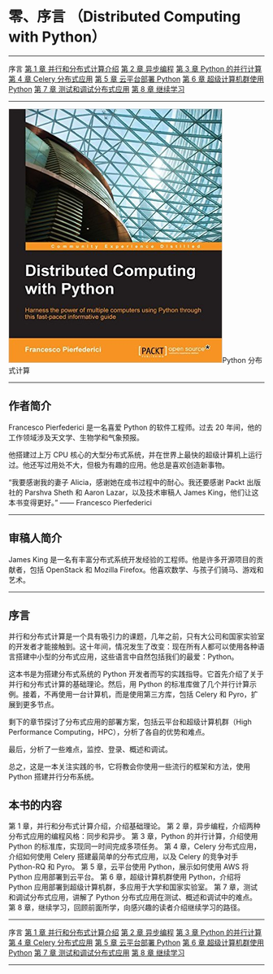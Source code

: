 # 零、序言 （Distributed Computing with Python）

* * *

序言
[第 1 章 并行和分布式计算介绍](https://www.jianshu.com/p/a8ec42f6cb4e)
[第 2 章 异步编程](https://www.jianshu.com/p/02893376bfe8)
[第 3 章 Python 的并行计算](https://www.jianshu.com/p/66f47049cc5a)
[第 4 章 Celery 分布式应用](https://www.jianshu.com/p/ee14ed9e4989)
[第 5 章 云平台部署 Python](https://www.jianshu.com/p/84dde3009782)
[第 6 章 超级计算机群使用 Python](https://www.jianshu.com/p/59471509d3d9)
[第 7 章 测试和调试分布式应用](https://www.jianshu.com/p/c92721ff5f3c)
[第 8 章 继续学习](https://www.jianshu.com/p/de89c55f8e8a)

* * *

![](img/31879890ae1ea802c9db239987f99b0e.jpg)Python 分布式计算

* * *

## 作者简介

Francesco Pierfederici 是一名喜爱 Python 的软件工程师。过去 20 年间，他的工作领域涉及天文学、生物学和气象预报。

他搭建过上万 CPU 核心的大型分布式系统，并在世界上最快的超级计算机上运行过。他还写过用处不大，但极为有趣的应用。他总是喜欢创造新事物。

“我要感谢我的妻子 Alicia，感谢她在成书过程中的耐心。我还要感谢 Packt 出版社的 Parshva Sheth 和 Aaron Lazar，以及技术审稿人 James King，他们让这本书变得更好。” —— Francesco Pierfederici

* * *

## 审稿人简介

James King 是一名有丰富分布式系统开发经验的工程师。他是许多开源项目的贡献者，包括 OpenStack 和 Mozilla Firefox。他喜欢数学、与孩子们骑马、游戏和艺术。

* * *

## 序言

并行和分布式计算是一个具有吸引力的课题，几年之前，只有大公司和国家实验室的开发者才能接触到。这十年间，情况发生了改变：现在所有人都可以使用各种语言搭建中小型的分布式应用，这些语言中自然包括我们的最爱：Python。

这本书是为搭建分布式系统的 Python 开发者而写的实践指导。它首先介绍了关于并行和分布式计算的基础理论。然后，用 Python 的标准库做了几个并行计算示例。接着，不再使用一台计算机，而是使用第三方库，包括 Celery 和 Pyro，扩展到更多节点。

剩下的章节探讨了分布式应用的部署方案，包括云平台和超级计算机群（High Performance Computing，HPC），分析了各自的优势和难点。

最后，分析了一些难点，监控、登录、概述和调试。

总之，这是一本关注实践的书，它将教会你使用一些流行的框架和方法，使用 Python 搭建并行分布系统。

## 本书的内容

第 1 章，并行和分布式计算介绍，介绍基础理论。
第 2 章，异步编程，介绍两种分布式应用的编程风格：同步和异步。
第 3 章，Python 的并行计算，介绍使用 Python 的标准库，实现同一时间完成多项任务。
第 4 章，Celery 分布式应用，介绍如何使用 Celery 搭建最简单的分布式应用，以及 Celery 的竞争对手 Python-RQ 和 Pyro。
第 5 章，云平台使用 Python，展示如何使用 AWS 将 Python 应用部署到云平台。
第 6 章，超级计算机群使用 Python，介绍将 Python 应用部署到超级计算机群，多应用于大学和国家实验室。
第 7 章，测试和调试分布式应用，讲解了 Python 分布式应用在测试、概述和调试中的难点。
第 8 章，继续学习，回顾前面所学，向感兴趣的读者介绍继续学习的路径。

* * *

序言
[第 1 章 并行和分布式计算介绍](https://www.jianshu.com/p/a8ec42f6cb4e)
[第 2 章 异步编程](https://www.jianshu.com/p/02893376bfe8)
[第 3 章 Python 的并行计算](https://www.jianshu.com/p/66f47049cc5a)
[第 4 章 Celery 分布式应用](https://www.jianshu.com/p/ee14ed9e4989)
[第 5 章 云平台部署 Python](https://www.jianshu.com/p/84dde3009782)
[第 6 章 超级计算机群使用 Python](https://www.jianshu.com/p/59471509d3d9)
[第 7 章 测试和调试分布式应用](https://www.jianshu.com/p/c92721ff5f3c)
[第 8 章 继续学习](https://www.jianshu.com/p/de89c55f8e8a)

* * *